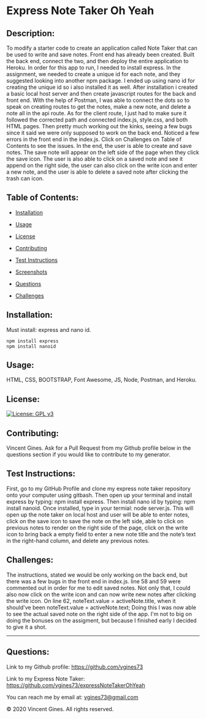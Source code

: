 # Express Note Taker Oh Yeah

## Description:

To modify a starter code to create an application called Note Taker that can be used to write and save notes. Front end has already been created. Built the back end, connect the two, and then deploy the entire application to Heroku. In order for this app to run, I needed to install express. In the assignment, we needed to create a unique id for each note, and they suggested looking into another npm package. I ended up using nano id for creating the unique id so i also installed it as well.  After installation i created a basic local host server and then create javascript routes for the back and front end. With the help of Postman, I was able to connect the dots so to speak on creating routes to get the notes, make a new note, and delete a note all in the api route. As for the client route, I just had to make sure it followed the corrected path and connected index.js, style.css, and both HTML pages. Then pretty much working out the kinks, seeing a few bugs since it said we were only supposed to work on the back end. Noticed a few errors in the front end in the index.js. Click on Challenges on Table of Contents to see the issues. In the end, the user is able to create and save notes. The save note will appear on the left side of the page when they click the save icon. The user is also able to click on a saved note and see it append on the right side, the user can also click on the write icon and enter a new note, and the user is able to delete a saved note after clicking the trash can icon.

## Table of Contents:

  * [Installation](#Installation)

  * [Usage](#Usage)

  * [License](#License)

  * [Contributing](#Contributing) 

  * [Test Instructions](#Test-Instructions)

  * [Screenshots](#Screenshots)

  * [Questions](#Questions)

  * [Challenges](#Challenges)

  ## Installation:
Must install: express and nano id.

    npm install express
    npm install nanoid

  ## Usage:
HTML, CSS, BOOTSTRAP, Font Awesome, JS, Node, Postman, and Heroku.

  ## License:
  [![License: GPL v3](https://img.shields.io/badge/License-GPLv3-blue.svg)](https://www.gnu.org/licenses/gpl-3.0)

  ## Contributing:
  Vincent Gines. Ask for a Pull Request from my Github profile below in the questions section if you would like to contribute to my generator.

  ## Test Instructions:
  First, go to my GitHub Profile and clone my express note taker repository onto your computer using gitbash. Then open up your terminal and install express by typing: npm install express. Then install nano id by typing: npm install nanoid. Once installed, type in your termial: node server.js. This will open up the note taker on local host and user will be able to enter notes, click on the save icon to save the note on the left side, able to click on previous notes to render on the right side of the page, click on the write icon to bring back a empty field to enter a new note title and the note’s text in the right-hand column, and delete any previous notes.

## Challenges:
The instructions, stated we would be only working on the back end, but there was a few bugs in the front end in index.js. line 58 and 59 were commented out in order for me to edit saved notes. Not only that, I could also now click on the write icon and can now write new notes after clicking the write icon. On line 62, noteText.value = activeNote.title, when it should've been noteText.value = activeNote.text; Doing this I was now able to see the actual saved note on the right side of the app. I'm not to big on doing the bonuses on the assigment, but because I finished early I decided to give it a shot. 



  ---
  ## Questions:

Link to my Github profile: https://github.com/vgines73

Link to my Express Note Taker: https://github.com/vgines73/expressNoteTakerOhYeah

You can reach me by email at: vgines73@gmail.com

© 2020 Vincent Gines. All rights reserved. 


